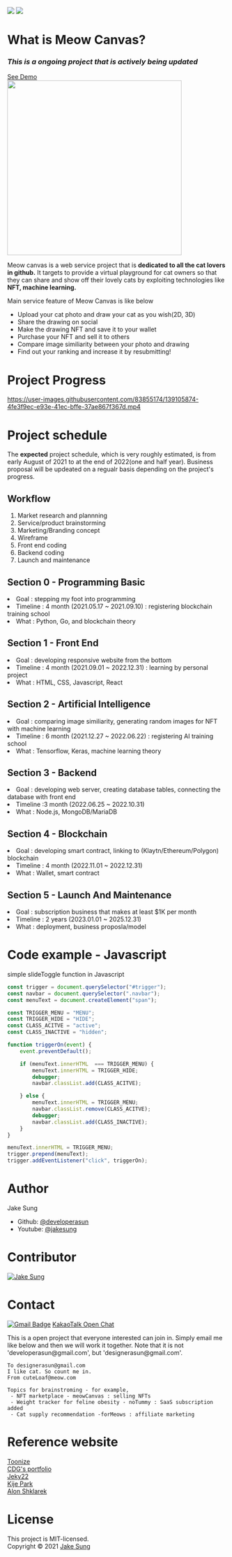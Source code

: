 <img src = https://img.shields.io/badge/NFT-Blockchain-blue></a>
<img src = https://img.shields.io/badge/ImgSimilarity-A.I-red></a><br/>

# What is Meow Canvas?
### *This is a ongoing project that is actively being updated*
[See Demo](https://meowcanvas.netlify.app/) <br/> 
<img src="https://user-images.githubusercontent.com/83855174/137261357-841014a3-63bb-4002-a39d-0de216b8e2f4.png" width=400px height=400px/>

<p>
Meow canvas is a web service project that is <b>dedicated to all the cat lovers in github.</b> It targets to provide a virtual playground for cat owners so that they can share and show off their lovely cats by exploiting technologies like <b>NFT, machine learning.</b>    
</p>

<p>
Main service feature of Meow Canvas is like below
<ul>
    <li> Upload your cat photo and draw your cat as you wish(2D, 3D) </li>
    <li> Share the drawing on social </li>
    <li> Make the drawing NFT and save it to your wallet</li>
    <li> Purchase your NFT and sell it to others </li>
    <li> Compare image similiarity between your photo and drawing </li>
    <li> Find out your ranking and increase it by resubmitting! </li>
</ul>
</p>

# Project Progress
https://user-images.githubusercontent.com/83855174/139105874-4fe3f9ec-e93e-41ec-bffe-37ae867f367d.mp4

# Project schedule
The <b>expected</b> project schedule, which is very roughly estimated, is from early August of 2021 to at the end of 2022(one and half year).
Business proposal will be updeated on a regualr basis depending on the project's progress.

## Workflow
<ol>
    <li>Market research and plannning</li>
    <li>Service/product brainstorming</li>
    <li>Marketing/Branding concept</li>
    <li>Wireframe</li>
    <li>Front end coding</li>
    <li>Backend coding</li>
    <li>Launch and maintenance</li>
</ol>

## Section 0 - Programming Basic
<li> Goal : stepping my foot into programming</li>
<li> Timeline : 4 month (2021.05.17 ~ 2021.09.10) : registering blockchain training school</li>
<li> What : Python, Go, and blockchain theory </li>

## Section 1 - Front End 
<li> Goal : developing responsive website from the bottom </li> 
<li> Timeline : 4 month (2021.09.01 ~ 2022.12.31) : learning by personal project </li>
<li> What : HTML, CSS, Javascript, React </li>

## Section 2 - Artificial Intelligence 
<li> Goal : comparing image similiarity, generating random images for NFT with machine learning </li>
<li> Timeline : 6 month (2021.12.27 ~ 2022.06.22) : registering AI training school</li>
<li> What : Tensorflow, Keras, machine learning theory </li>

## Section 3 - Backend 
<li> Goal : developing web server, creating database tables, connecting the database with front end </li>
<li> Timeline :3 month (2022.06.25 ~ 2022.10.31)  </li>
<li> What : Node.js, MongoDB/MariaDB</li>

## Section 4 - Blockchain
<li> Goal : developing smart contract, linking to (Klaytn/Ethereum/Polygon) blockchain  </li>
<li> Timeline : 4 month (2022.11.01 ~ 2022.12.31)</li>
<li> What : Wallet, smart contract</li>

## Section 5 - Launch And Maintenance
<li> Goal : subscription business that makes at least $1K per month </li>
<li> Timeline : 2 years (2023.01.01 ~ 2025.12.31) </li>
<li> What :  deployment, business proposla/model </li>

# Code example - Javascript 
simple slideToggle function in Javascript

``` Javascript:slideToggle.js
const trigger = document.querySelector("#trigger");
const navbar = document.querySelector(".navbar"); 
const menuText = document.createElement("span");

const TRIGGER_MENU = "MENU";
const TRIGGER_HIDE = "HIDE"; 
const CLASS_ACITVE = "active"; 
const CLASS_INACTIVE = "hidden"; 

function triggerOn(event) { 
    event.preventDefault();

    if (menuText.innerHTML  === TRIGGER_MENU) { 
        menuText.innerHTML = TRIGGER_HIDE;
        debugger;
        navbar.classList.add(CLASS_ACITVE); 

    } else { 
        menuText.innerHTML = TRIGGER_MENU;
        navbar.classList.remove(CLASS_ACITVE);
        debugger;
        navbar.classList.add(CLASS_INACTIVE);
    }
}

menuText.innerHTML = TRIGGER_MENU;
trigger.prepend(menuText);
trigger.addEventListener("click", triggerOn);

```

# Author
Jake Sung
- Github: [@developerasun](https://github.com/developerasun)
- Youtube: [@jakesung](https://www.youtube.com/channel/UC6p9E2JINhaAB7cTd8T2gig)

# Contributor
<a href="https://github.com/developerasun">
<img src="https://github.com/developerasun.png?size=50" alt="Jake Sung"/>
</a>

# Contact
[![Gmail Badge](https://img.shields.io/badge/Gmail-d14836?style=flat-square&logo=Gmail&logoColor=white&link=mailto:designerasun@gmail.com)](mailto:designerasun@gmail.com)
[KakaoTalk Open Chat](https://open.kakao.com/o/giViVoCd)
<p>
This is a open project that everyone interested can join in. Simply email me like below and then we will work it together. 
Note that it is not 'developerasun@gmail.com', but 'designerasun@gmail.com'. 
</p>

``` 
To designerasun@gmail.com 
I like cat. So count me in.
From cuteLoaf@meow.com

Topics for brainstroming - for example,  
 - NFT marketplace - meowCanvas : selling NFTs 
 - Weight tracker for feline obesity - noTummy : SaaS subscription added 
 - Cat supply recommendation -forMeows : affiliate marketing 
```

# Reference website
[Toonize](https://www.toonize.me/) <br/>
[CDG's portfolio](https://cdg-portfolio.com/) <br/>
[Jeky22](https://www.jeky22.com/) <br/>
[Kije Park](https://kijepark.com/#Home) <br/>
[Alon Shklarek](https://www.alonshklarek.com/)
    
# License 
This project is MIT-licensed. <br/>
Copyright © 2021 [Jake Sung](https://github.com/developerasun) 



